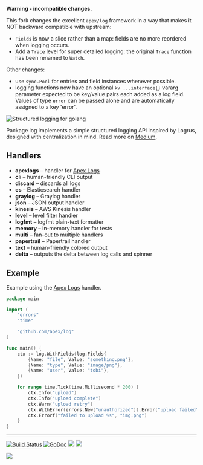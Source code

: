 **Warning - incompatible changes.** 

This fork changes the excellent `apex/log` framework in a way that makes it NOT backward compatible with upstream:

* `Fields` is now a slice rather than a map: fields are no more reordered when logging occurs.
* Add a `Trace` level for super detailed logging: the original `Trace` function has been renamed to `Watch`.

Other changes: 

* use `sync.Pool` for entries and field instances whenever possible.
* logging functions now have an optional `kv ...interface{}` vararg parameter expected to be key/value pairs each added as a log field.  Values of type `error` can be passed alone and are automatically  assigned to a key 'error'. 

![Structured logging for golang](assets/title.png)

Package log implements a simple structured logging API inspired by Logrus, designed with centralization in mind. Read more on [Medium](https://medium.com/@tjholowaychuk/apex-log-e8d9627f4a9a#.rav8yhkud).

## Handlers

- __apexlogs__ – handler for [Apex Logs](https://apex.sh/logs/)
- __cli__ – human-friendly CLI output
- __discard__ – discards all logs
- __es__ – Elasticsearch handler
- __graylog__ – Graylog handler
- __json__ – JSON output handler
- __kinesis__ – AWS Kinesis handler
- __level__ – level filter handler
- __logfmt__ – logfmt plain-text formatter
- __memory__ – in-memory handler for tests
- __multi__ – fan-out to multiple handlers
- __papertrail__ – Papertrail handler
- __text__ – human-friendly colored output
- __delta__ – outputs the delta between log calls and spinner

## Example

Example using the [Apex Logs](https://apex.sh/logs/) handler.

```go
package main

import (
	"errors"
	"time"

	"github.com/apex/log"
)

func main() {
	ctx := log.WithFields(log.Fields{
		{Name: "file", Value: "something.png"},
		{Name: "type", Value: "image/png"},
		{Name: "user", Value: "tobi"},
	})

	for range time.Tick(time.Millisecond * 200) {
		ctx.Info("upload")
		ctx.Info("upload complete")
		ctx.Warn("upload retry")
		ctx.WithError(errors.New("unauthorized")).Error("upload failed")
		ctx.Errorf("failed to upload %s", "img.png")
	}
}
```

---

[![Build Status](https://semaphoreci.com/api/v1/projects/d8a8b1c0-45b0-4b89-b066-99d788d0b94c/642077/badge.svg)](https://semaphoreci.com/tj/log)
[![GoDoc](https://godoc.org/github.com/apex/log?status.svg)](https://godoc.org/github.com/apex/log)
![](https://img.shields.io/badge/license-MIT-blue.svg)
![](https://img.shields.io/badge/status-stable-green.svg)

<a href="https://apex.sh"><img src="http://tjholowaychuk.com:6000/svg/sponsor"></a>

